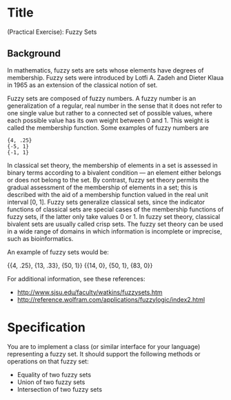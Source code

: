 # Title

(Practical Exercise): Fuzzy Sets

## Background

In mathematics, fuzzy sets are sets whose elements have degrees of membership. Fuzzy sets were introduced by Lotfi A. Zadeh and Dieter Klaua in 1965 as an extension of the classical notion of set.

Fuzzy sets are composed of fuzzy numbers. A fuzzy number is an generalization of a regular, real number in the sense that it does not refer to one single value but rather to a connected set of possible values, where each possible value has its own weight between 0 and 1. This weight is called the membership function. Some examples of fuzzy numbers are

    {4, .25}
    {-5, 1}
    {-1, 1}

In classical set theory, the membership of elements in a set is assessed in binary terms according to a bivalent condition — an element either belongs or does not belong to the set. By contrast, fuzzy set theory permits the gradual assessment of the membership of elements in a set; this is described with the aid of a membership function valued in the real unit interval [0, 1]. Fuzzy sets generalize classical sets, since the indicator functions of classical sets are special cases of the membership functions of fuzzy sets, if the latter only take values 0 or 1. In fuzzy set theory, classical bivalent sets are usually called crisp sets. The fuzzy set theory can be used in a wide range of domains in which information is incomplete or imprecise, such as bioinformatics.

An example of fuzzy sets would be:

   {{4, .25}, {13, .33}, {50, 1}}
   {{14, 0}, {50, 1}, {83, 0}}

For additional information, see these references: 
- http://www.sjsu.edu/faculty/watkins/fuzzysets.htm
- http://reference.wolfram.com/applications/fuzzylogic/index2.html

# Specification

You are to implement a class (or similar interface for your language) representing a fuzzy set. It should support the following methods or operations on that fuzzy set:

- Equality of two fuzzy sets
- Union of two fuzzy sets
- Intersection of two fuzzy sets

